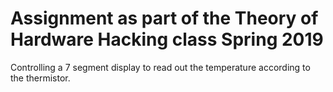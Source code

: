 # Assignment as part of the Theory of Hardware Hacking class Spring 2019

Controlling a 7 segment display to read out the temperature according to the thermistor.
